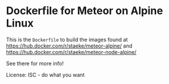 # Dockerfile for Meteor on Alpine Linux
This is the `Dockerfile` to build the images found at https://hub.docker.com/r/staeke/meteor-alpine/ and https://hub.docker.com/r/staeke/meteor-node-alpine/

See there for more info!

License: ISC - do what you want